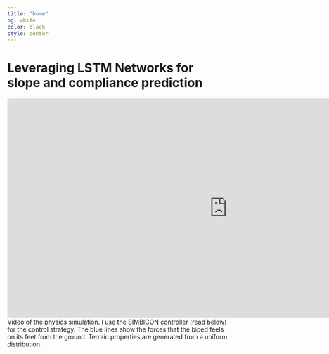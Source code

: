 ```yaml
---
title: "home"
bg: white
color: black
style: center
---
```


# Leveraging LSTM Networks for slope and compliance prediction

<div class="center">
<iframe width="1000" height="500" src="https://www.youtube.com/embed/D3umTYa3DRQ?autoplay=1" frameborder="0" allowfullscreen></iframe>
</div>
Video of the physics simulation. I use the SIMBICON controller (read below) for the control strategy. The blue lines show the forces that the biped feels on its feet from the ground. Terrain properties are generated from a uniform distribution.

